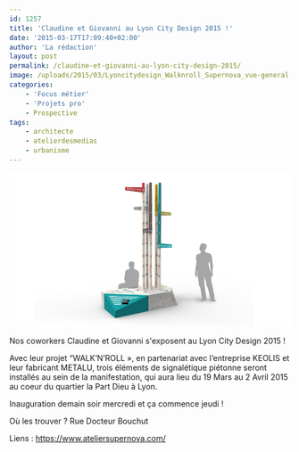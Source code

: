 ```yaml
---
id: 1257
title: 'Claudine et Giovanni au Lyon City Design 2015 !'
date: '2015-03-17T17:09:40+02:00'
author: 'La rédaction'
layout: post
permalink: /claudine-et-giovanni-au-lyon-city-design-2015/
image: /uploads/2015/03/Lyoncitydesign_Walknroll_Supernova_vue-general.jpg
categories:
    - 'Focus métier'
    - 'Projets pro'
    - Prospective
tags:
    - architecte
    - atelierdesmedias
    - urbanisme
---
```


[![Lyoncitydesign_Walknroll_Supernova_vue-general](/uploads/2015/03/Lyoncitydesign_Walknroll_Supernova_vue-general.jpg)](/uploads/2015/03/Lyoncitydesign_Walknroll_Supernova_vue-general.jpg)

Nos coworkers Claudine et Giovanni s'exposent au Lyon City Design 2015 !

Avec leur projet “WALK’N’ROLL », en partenariat avec l’entreprise KEOLIS et leur fabricant METALU, trois éléments de signalétique piétonne seront installés au sein de la manifestation, qui aura lieu du 19 Mars au 2 Avril 2015 au coeur du quartier la Part Dieu à Lyon.

Inauguration demain soir mercredi et ça commence jeudi !

Où les trouver ? Rue Docteur Bouchut

Liens : <https://www.ateliersupernova.com/>
